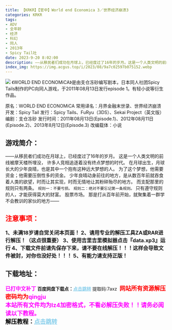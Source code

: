 ```yaml
---
title: 【KRKR】【官中】World end Economica 3／世界经济崩溃3
categories: KRKR
tags:
- ADV
- 全年龄
- 经济
- 科幻
- 同人
- 2013年
- Spicy Tail社
date: 2023-9-20 8:02:00
description: ——从移民者们成功在月球上，已经度过了16年的岁月。这是一个人类文明的前线被摩天楼所埋没，许多人竞相追逐着没有终点梦想的时代。在月球出生，月球长大的少年良晴，也是其中一个抱有这种远大梦想的人。为了这个梦想，他需要资金；他需要压倒性多的资金。
index_img: https://img.acgus.top/i/2023/08/9a7c02597b075152.webp
---
```

![](https://img.acgus.top/i/2023/08/9a7c02597b075152.webp)
《WORLD END ECONOMiCA》是由支仓冻砂编写剧本，日本同人社团Spicy Tails制作的PC向同人游戏，于2011年08月13日发行episode 1。有轻小说等衍生作品。

原名：WORLD END ECONOMiCA
常用译名：月界金融末世录、世界经济崩溃
开发：Spicy Tail
发行：Spicy Tails、FuRyu（3DS）、Sekai Project（英文版）
编剧：支仓冻砂
发行时间：2011年08月13日(Episode.1)、2012年08月11日(Episode.2)、2013年8月12日(Episode.3)
改编载体：小说

## 游戏简介：
——从移民者们成功在月球上，已经度过了16年的岁月。
这是一个人类文明的前线被摩天楼所埋没，
许多人竞相追逐着没有终点梦想的时代。
在月球出生，月球长大的少年良晴，也是其中一个抱有这种远大梦想的人。
为了这个梦想，他需要资金；他需要压倒性多的资金。
少年良晴动身前往的地方，是从数百年前就吞食着人类的欲望，时而让其实现，时而无情地让其粉碎殆尽的地方。
而支配那里的规则只有两条。
```规则一：不要亏损。```
```规则二：绝对不要忘记第一条规则。```
只有遵守规则的人，才能获得莫大的财富。
股票市场。
那是打从百年前开始，就聚集着一群学不会教训的家伙的地方——
<br>




## <font color=#FF0000 >注意事项：</font>
<font size=3><b>1、未满18岁请自觉关闭本页面！
2、请用专业的解压工具ZA或RAR进行解压！（这点很重要）
3、使用吉里吉里模拟器点击『data.xp3』运行
4、下载文件前请先保存下来，请不要在线解压！！！这样会导致文件被封，对你也没好处！！！
5、有能力请支持正版！</b></font>

## 下载地址：
<font color=#FF00FF size=3><b>已打中文补丁</b></font>
<b>百度网盘下载点：</b><a href="https://pan.baidu.com/s/1wGRFIs9BGwLFkEPFkewKtg?pwd=7axz" style="color: #87CEEB;"><b>点击跳转</b></a> 提取码:7axz
<a style="padding: 0" href="https://post.qingju.org/AD/"><img style="max-width:100%" src="https://img.acgus.top/i/2024/07/478f689b8021d8d499ab43d21acf137a.gif" alt=""></a>
<b><font color=#FF0000 size=4>网站所有资源解压密码均为</b></font><b><font color=#FF00FF size=4>qingju</font><font color=#FF0000 ></font></b><br><b><font color=#FF00FF size=4>本站所有文件均为lz4加密格式，不看必解压失败！！请务必阅读以下教程。</b></font><br><b><font color=#000 size=4>解压教程：</b><a href="https://post.qingju.org/tutorial/000/" style="color: #87CEEB;"><b>点击跳转</b></a>
